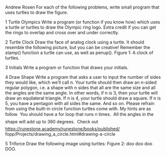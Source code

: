 
Andrew Rosen
For each of the following problems, write small program that uses turtles to
draw the figure.

1 Turtle Olympics
Write a program (or function if you know how) which uses a turtle or turtles
to draw the Olympic ring logo. Extra credit if you can get the rings to overlap
and cross over and under correctly.

2 Turtle Clock
Draw the face of analog clock using a turtle. It should resemble the following
picture, but you can be creative! Remember the stamp() function a turtle can
use, as well as penup().
Figure 1: A clock of turtles.

3 Initials
Write a program or function that draws your initials.

4 Draw Shape
Write a program that asks a user to input the number of sides they would like,
which we’ll call n. Your turtle should then draw an n-sided regular polygon, i.e.
a shape with n sides that all are the same size and all the angles are the same
angle. In other words, if n is 3, then your turtle will draw an equilateral triangle.
If n is 4, your turtle should draw a square. If n is 5, you have a pentagon with
all sides the same. And so on. Please refrain from using the built-in circle
function turtles come with.
My hints are as follow
 You should have a for loop that runs n times.
 All the angles in the shape will add up to 360 degrees.
 Check out https://runestone.academy/runestone/books/published/
fopp/Projects/drawing_a_circle.html#drawing-a-circle

5 Triforce
Draw the following image using turtles:
Figure 2: doo doo doo DOO.

